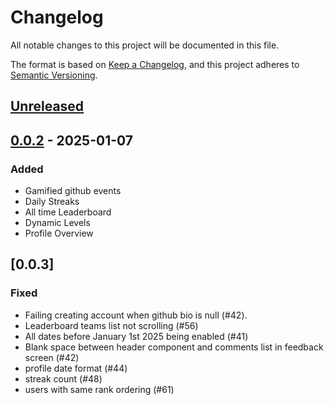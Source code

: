 # Changelog

All notable changes to this project will be documented in this file.

The format is based on [Keep a Changelog](https://keepachangelog.com/en/1.1.0/),
and this project adheres to [Semantic Versioning](https://semver.org/spec/v2.0.0.html).

## [Unreleased]

## [0.0.2] - 2025-01-07

### Added

- Gamified github events
- Daily Streaks
- All time Leaderboard
- Dynamic Levels
- Profile Overview

## [0.0.3]

### Fixed

- Failing creating account when github bio is null (#42).
- Leaderboard teams list not scrolling (#56)
- All dates before January 1st 2025 being enabled (#41)
- Blank space between header component and comments list in feedback screen (#42)
- profile date format (#44)
- streak count (#48)
- users with same rank ordering (#61)

[unreleased]: https://github.com/bizilabs/streeek/compare/0.0.2...HEAD
[0.0.2]: https://github.com/bizilabs/streeek/releases/tag/v0.0.2